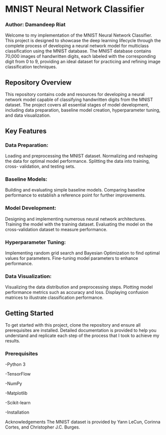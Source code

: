 # MNIST Neural Network Classifier
### Author: Damandeep Riat
Welcome to my implementation of the  MNIST Neural Network Classifier. This project is designed to showcase the deep learning lifecycle through the complete process of developing a neural network model for multiclass classification using the MNIST database. The MNIST database contains 70,000 images of handwritten digits, each labeled with the corresponding digit from 0 to 9, providing an ideal dataset for practicing and refining image classification techniques.

## Repository Overview
This repository contains code and resources for developing a neural network model capable of classifying handwritten digits from the MNIST dataset. The project covers all essential stages of model development, including data preparation, baseline model creation, hyperparameter tuning, and data visualization.

## Key Features
### Data Preparation:

Loading and preprocessing the MNIST dataset.
Normalizing and reshaping the data for optimal model performance.
Splitting the data into training, cross- validation, and testing sets.

### Baseline Models:

Building and evaluating simple baseline models.
Comparing baseline performance to establish a reference point for further improvements.

### Model Development:

Designing and implementing numerous neural network architectures.
Training the model with the training dataset.
Evaluating the model on the cross-validation dataset to measure performance.

### Hyperparameter Tuning:

Implementing random grid search and Bayesian Optimization to find optimal values for parameters.
Fine-tuning model parameters to enhance performance.

### Data Visualization:

Visualizing the data distribution and preprocessing steps.
Plotting model performance metrics such as accuracy and loss.
Displaying confusion matrices to illustrate classification performance.


## Getting Started
To get started with this project, clone the repository and ensure all prerequisites are installed. Detailed documentation is provided to help you understand and replicate each step of the process that I took to achieve my results.

### Prerequisites
-Python 3

-TensorFlow 

-NumPy

-Matplotlib

-Scikit-learn

-Installation








Acknowledgements
The MNIST dataset is provided by Yann LeCun, Corinna Cortes, and Christopher J.C. Burges.


